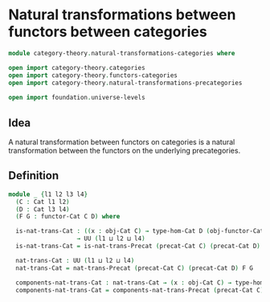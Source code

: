 #  Natural transformations between functors between categories

```agda
module category-theory.natural-transformations-categories where

open import category-theory.categories
open import category-theory.functors-categories
open import category-theory.natural-transformations-precategories
  
open import foundation.universe-levels
```

## Idea

A natural transformation between functors on categories is a natural transformation between the functors on the underlying precategories.

## Definition

```agda
module _ {l1 l2 l3 l4}
  (C : Cat l1 l2)
  (D : Cat l3 l4)
  (F G : functor-Cat C D) where

  is-nat-trans-Cat : ((x : obj-Cat C) → type-hom-Cat D (obj-functor-Cat C D F x) (obj-functor-Cat C D G x))
                   → UU (l1 ⊔ l2 ⊔ l4)
  is-nat-trans-Cat = is-nat-trans-Precat (precat-Cat C) (precat-Cat D) F G

  nat-trans-Cat : UU (l1 ⊔ l2 ⊔ l4)
  nat-trans-Cat = nat-trans-Precat (precat-Cat C) (precat-Cat D) F G

  components-nat-trans-Cat : nat-trans-Cat → (x : obj-Cat C) → type-hom-Cat D (obj-functor-Cat C D F x) (obj-functor-Cat C D G x)
  components-nat-trans-Cat = components-nat-trans-Precat (precat-Cat C) (precat-Cat D) F G
```
